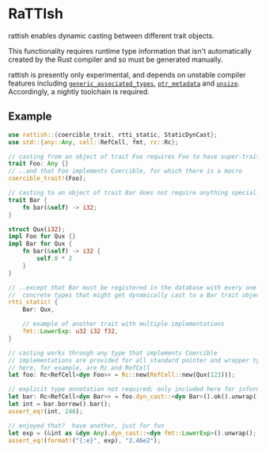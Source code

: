 # RaTTIsh

rattish enables dynamic casting between different trait objects.

This functionality requires runtime type information that isn't
automatically created by the Rust compiler and so must be generated
manually.

rattish is presently only experimental, and depends on unstable compiler
features including [`generic_associated_types`], [`ptr_metadata`] and
[`unsize`].  Accordingly, a nightly toolchain is required.

## Example
```rust
use rattish::{coercible_trait, rtti_static, StaticDynCast};
use std::{any::Any, cell::RefCell, fmt, rc::Rc};

// casting from an object of trait Foo requires Foo to have super-trait Any..
trait Foo: Any {}
// ..and that Foo implements Coercible, for which there is a macro
coercible_trait!(Foo);

// casting to an object of trait Bar does not require anything special..
trait Bar {
    fn bar(&self) -> i32;
}

struct Qux(i32);
impl Foo for Qux {}
impl Bar for Qux {
    fn bar(&self) -> i32 {
        self.0 * 2
    }
}

// ..except that Bar must be registered in the database with every one of its
//  concrete types that might get dynamically cast to a Bar trait object
rtti_static! {
    Bar: Qux,

    // example of another trait with multiple implementations
    fmt::LowerExp: u32 i32 f32,
}

// casting works through any type that implements Coercible
// implementations are provided for all standard pointer and wrapper types
// here, for example, are Rc and RefCell
let foo: Rc<RefCell<dyn Foo>> = Rc::new(RefCell::new(Qux(123)));

// explicit type annotation not required; only included here for information
let bar: Rc<RefCell<dyn Bar>> = foo.dyn_cast::<dyn Bar>().ok().unwrap();
let int = bar.borrow().bar();
assert_eq!(int, 246);

// enjoyed that?  have another, just for fun
let exp = (&int as &dyn Any).dyn_cast::<dyn fmt::LowerExp>().unwrap();
assert_eq!(format!("{:e}", exp), "2.46e2");
```

[`generic_associated_types`]: https://doc.rust-lang.org/nightly/unstable-book/language-features/generic-associated-types.html
[`ptr_metadata`]: https://doc.rust-lang.org/nightly/unstable-book/library-features/ptr-metadata.html
[`unsize`]: https://doc.rust-lang.org/nightly/unstable-book/library-features/unsize.html

